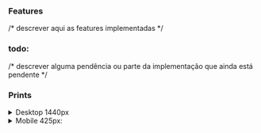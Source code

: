 ### Features

/* descrever aqui as features implementadas */
   
### todo:

/* descrever alguma pendência ou parte da implementação que ainda está pendente */

### Prints
<details>
<summary>Desktop 1440px</summary>

</details> 


<details>
<summary>Mobile 425px:</summary>


</details>
